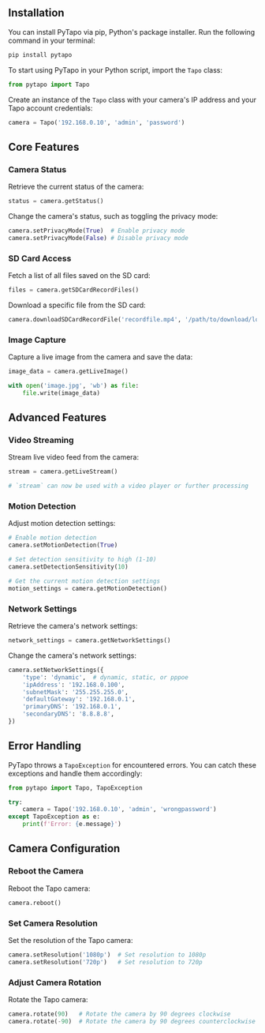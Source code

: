 ## Installation

You can install PyTapo via pip, Python's package installer. Run the following command in your terminal:

```bash
pip install pytapo
```

To start using PyTapo in your Python script, import the `Tapo` class:

```python
from pytapo import Tapo
```

Create an instance of the `Tapo` class with your camera's IP address and your Tapo account credentials:

```python
camera = Tapo('192.168.0.10', 'admin', 'password')
```

## Core Features

### Camera Status

Retrieve the current status of the camera:

```python
status = camera.getStatus()
```

Change the camera's status, such as toggling the privacy mode:

```python
camera.setPrivacyMode(True)  # Enable privacy mode
camera.setPrivacyMode(False) # Disable privacy mode
```

### SD Card Access

Fetch a list of all files saved on the SD card:

```python
files = camera.getSDCardRecordFiles()
```

Download a specific file from the SD card:

```python
camera.downloadSDCardRecordFile('recordfile.mp4', '/path/to/download/location/')
```

### Image Capture

Capture a live image from the camera and save the data:

```python
image_data = camera.getLiveImage()

with open('image.jpg', 'wb') as file:
    file.write(image_data)
```

## Advanced Features

### Video Streaming

Stream live video feed from the camera:

```python
stream = camera.getLiveStream()

# `stream` can now be used with a video player or further processing
```

### Motion Detection

Adjust motion detection settings:

```python
# Enable motion detection
camera.setMotionDetection(True)

# Set detection sensitivity to high (1-10)
camera.setDetectionSensitivity(10)

# Get the current motion detection settings
motion_settings = camera.getMotionDetection()
```

### Network Settings

Retrieve the camera's network settings:

```python
network_settings = camera.getNetworkSettings()
```

Change the camera's network settings:

```python
camera.setNetworkSettings({
    'type': 'dynamic',  # dynamic, static, or pppoe
    'ipAddress': '192.168.0.100',
    'subnetMask': '255.255.255.0',
    'defaultGateway': '192.168.0.1',
    'primaryDNS': '192.168.0.1',
    'secondaryDNS': '8.8.8.8',
})
```

## Error Handling

PyTapo throws a `TapoException` for encountered errors. You can catch these exceptions and handle them accordingly:

```python
from pytapo import Tapo, TapoException

try:
    camera = Tapo('192.168.0.10', 'admin', 'wrongpassword')
except TapoException as e:
    print(f'Error: {e.message}')
```

## Camera Configuration

### Reboot the Camera

Reboot the Tapo camera:

```python
camera.reboot()
```

### Set Camera Resolution

Set the resolution of the Tapo camera:

```python
camera.setResolution('1080p')  # Set resolution to 1080p
camera.setResolution('720p')   # Set resolution to 720p
```

### Adjust Camera Rotation

Rotate the Tapo camera:

```python
camera.rotate(90)   # Rotate the camera by 90 degrees clockwise
camera.rotate(-90)  # Rotate the camera by 90 degrees counterclockwise
```